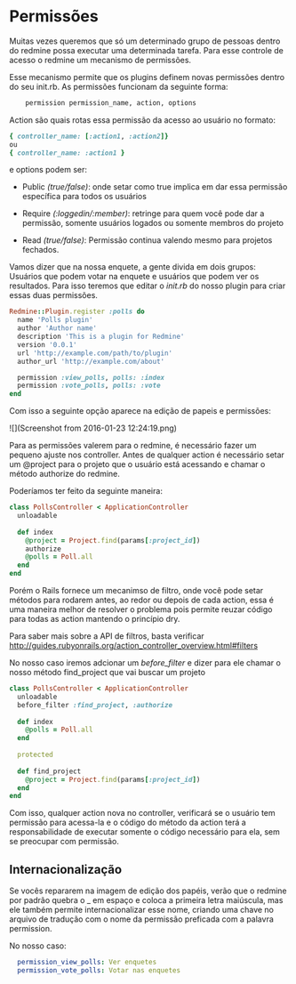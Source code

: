 # Permissões

Muitas vezes queremos que só um determinado grupo de pessoas dentro do redmine possa executar uma determinada tarefa. Para esse controle de acesso o redmine  um mecanismo de permissões.

Esse mecanismo permite que os plugins definem novas permissões dentro do seu init.rb. As permissões funcionam da seguinte forma:

```rb
    permission permission_name, action, options
```

Action são quais rotas essa permissão da acesso ao usuário no formato:

```rb
{ controller_name: [:action1, :action2]}
ou
{ controller_name: :action1 }
```

e options podem ser:

* Public _(true/false)_: onde setar como true implica em dar essa permissão específica para todos os usuários

* Require _(:loggedin/:member)_: retringe para quem você pode dar a permissão, somente usuários logados ou somente membros do projeto

* Read _(true/false)_: Permissão continua valendo mesmo para projetos fechados.

Vamos dizer que na nossa enquete, a gente divida em dois grupos: Usuários que podem votar na enquete e usuários que podem ver os resultados. Para isso teremos que editar o *init.rb* do nosso plugin para criar essas duas permissões.

```rb
Redmine::Plugin.register :polls do
  name 'Polls plugin'
  author 'Author name'
  description 'This is a plugin for Redmine'
  version '0.0.1'
  url 'http://example.com/path/to/plugin'
  author_url 'http://example.com/about'

  permission :view_polls, polls: :index
  permission :vote_polls, polls: :vote
end
```

Com isso a seguinte opção aparece na edição de papeis e permissões:

![](Screenshot from 2016-01-23 12:24:19.png)

Para as permissões valerem para o redmine, é necessário fazer um pequeno ajuste nos controller. Antes de qualquer action é necessário setar um @project para o projeto que o usuário está acessando e chamar o método authorize do redmine.

Poderíamos ter feito da seguinte maneira:

```rb
class PollsController < ApplicationController
  unloadable
  
  def index
    @project = Project.find(params[:project_id])
    authorize
    @polls = Poll.all
  end
end
```

Porém o Rails fornece um mecanimso de filtro, onde você pode setar métodos para rodarem antes, ao redor ou depois de cada action, essa é uma maneira melhor de resolver o problema pois permite reuzar código para todas as action mantendo o princípio dry.

Para saber mais sobre a API de filtros, basta verificar http://guides.rubyonrails.org/action_controller_overview.html#filters

No nosso caso iremos adcionar um _before_filter_ e dizer para ele chamar o nosso método find_project que vai buscar um projeto 

```rb
class PollsController < ApplicationController
  unloadable
  before_filter :find_project, :authorize
  
  def index
    @polls = Poll.all
  end
  
  protected
  
  def find_project
    @project = Project.find(params[:project_id])
  end
end
```

Com isso, qualquer action nova no controller, verificará se o usuário tem permissão para acessa-la e o código do método da action terá a responsabilidade de executar somente o código necessário para ela, sem se preocupar com permissão.

## Internacionalização

Se vocês repararem na imagem de edição dos papéis, verão que o redmine por padrão quebra o _ em espaço e coloca a primeira letra maiúscula, mas ele também permite internacionalizar esse nome, criando uma chave no arquivo de tradução com o nome da permissão preficada com a palavra permission.

No nosso caso:

```yml
  permission_view_polls: Ver enquetes
  permission_vote_polls: Votar nas enquetes
```